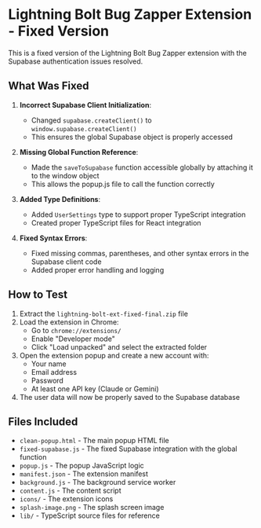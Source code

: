 # Lightning Bolt Bug Zapper Extension - Fixed Version

This is a fixed version of the Lightning Bolt Bug Zapper extension with the Supabase authentication issues resolved.

## What Was Fixed

1. **Incorrect Supabase Client Initialization**:
   - Changed `supabase.createClient()` to `window.supabase.createClient()`
   - This ensures the global Supabase object is properly accessed

2. **Missing Global Function Reference**:
   - Made the `saveToSupabase` function accessible globally by attaching it to the window object
   - This allows the popup.js file to call the function correctly

3. **Added Type Definitions**:
   - Added `UserSettings` type to support proper TypeScript integration
   - Created proper TypeScript files for React integration

4. **Fixed Syntax Errors**:
   - Fixed missing commas, parentheses, and other syntax errors in the Supabase client code
   - Added proper error handling and logging

## How to Test

1. Extract the `lightning-bolt-ext-fixed-final.zip` file
2. Load the extension in Chrome:
   - Go to `chrome://extensions/`
   - Enable "Developer mode"
   - Click "Load unpacked" and select the extracted folder
3. Open the extension popup and create a new account with:
   - Your name
   - Email address
   - Password
   - At least one API key (Claude or Gemini)
4. The user data will now be properly saved to the Supabase database

## Files Included

- `clean-popup.html` - The main popup HTML file
- `fixed-supabase.js` - The fixed Supabase integration with the global function
- `popup.js` - The popup JavaScript logic
- `manifest.json` - The extension manifest
- `background.js` - The background service worker
- `content.js` - The content script
- `icons/` - The extension icons
- `splash-image.png` - The splash screen image
- `lib/` - TypeScript source files for reference
